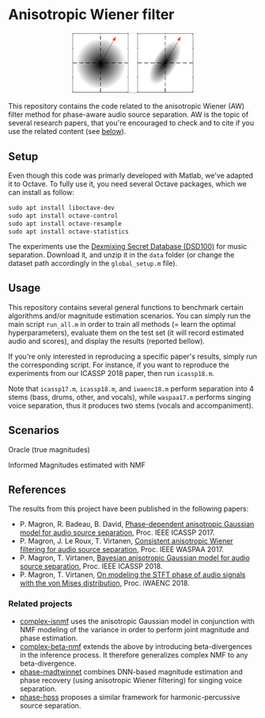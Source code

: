 #  Anisotropic Wiener filter

<p align="center" width="100%">
    <img width="50%" src="aw.png">
</p>

This repository contains the code related to the anisotropic Wiener (AW) filter method for phase-aware audio source separation. AW is the topic of several research papers, that you're encouraged to check and to cite if you use the related content (see [below](#references)).


## Setup

Even though this code was primarly developed with Matlab, we've adapted it to Octave. To fully use it, you need several Octave packages, which we can install as follow:

	sudo apt install liboctave-dev
	sudo apt install octave-control
	sudo apt install octave-resample
	sudo apt install octave-statistics

The experiments use the [Dexmixing Secret Database (DSD100)](http://www.sisec17.audiolabs-erlangen.de/) for music separation. Download it, and unzip it in the `data` folder (or change the dataset path accordingly in the `global_setup.m` file).

## Usage

This repository contains several general functions to benchmark certain algorithms and/or magnitude estimation scenarios. You can simply run the main script `run_all.m` in order to train all methods (= learn the optimal hyperparameters), evaluate them on the test set (it will record estimated audio and scores), and display the results (reported bellow).

If you're only interested in reproducing a specific paper's results, simply run the corresponding script. For instance, if you want to reproduce the experiments from our ICASSP 2018 paper, then run `icassp18.m`.

Note that `icassp17.m`, `icassp18.m`, and `iwaenc18.m` perform separation into 4 stems (bass, drums, other, and vocals), while `waspaa17.m` performs singing voice separation, thus it produces two stems (vocals and accompaniment).


## Scenarios

Oracle
(true magnitudes)

Informed
Magnitudes estimated with NMF



## References

The results from this project have been published in the following papers:

- P. Magron, R. Badeau, B. David, [Phase-dependent anisotropic Gaussian model for audio source separation](https://hal.archives-ouvertes.fr/hal-01416355), Proc. IEEE ICASSP 2017.
- P. Magron, J. Le Roux, T. Virtanen, [Consistent anisotropic Wiener filtering for audio source separation](https://hal.archives-ouvertes.fr/hal-01593126), Proc. IEEE WASPAA 2017.
- P. Magron, T. Virtanen, [Bayesian anisotropic Gaussian model for audio source separation](https://hal.archives-ouvertes.fr/hal-01632081), Proc. IEEE ICASSP 2018.
- P. Magron, T. Virtanen, [On modeling the STFT phase of audio signals with the von Mises distribution](https://hal.archives-ouvertes.fr/hal-01763147), Proc. iWAENC 2018.


### Related projects

- [complex-isnmf](https://github.com/magronp/complex-isnmf) uses the anisotropic Gaussian model in conjunction with NMF modeling of the variance in order to perform joint magnitude and phase estimation.
- [complex-beta-nmf](https://github.com/magronp/complex-beta-nmf) extends the above by introducing beta-divergences in the inference process. It therefore generalizes complex NMF to any beta-divergence.
- [phase-madtwinnet](https://github.com/magronp/phase-madtwinnet) combines DNN-based magnitude estimation and phase recovery (using anisotropic Wiener filtering) for singing voice separation.
- [phase-hpss](https://github.com/magronp/phase-hpss) proposes a similar framework for harmonic-percussive source separation.


